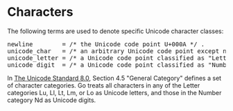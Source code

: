 # Characters

The following terms are used to denote specific Unicode character classes:

<pre>
<a id="newline">newline</a>        = /* the Unicode code point U+000A */ .
<a id="unicode_char">unicode_char</a>   = /* an arbitrary Unicode code point except newline */ .
<a id="unicode_letter">unicode_letter</a> = /* a Unicode code point classified as "Letter" */ .
<a id="unicode_digit">unicode_digit</a>  = /* a Unicode code point classified as "Number, decimal digit" */ .
</pre>

In [The Unicode Standard 8.0](http://www.unicode.org/versions/Unicode8.0.0/), Section 4.5 "General Category" defines a set of character categories. Go treats all characters in any of the Letter categories Lu, Ll, Lt, Lm, or Lo as Unicode letters, and those in the Number category Nd as Unicode digits.
